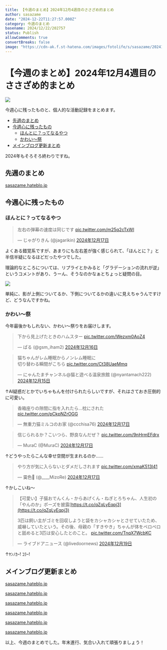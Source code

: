 ```yaml
---
title: 【今週のまとめ】2024年12月4週目のささざめ的まとめ
author: sasazame
date: "2024-12-22T11:27:57.000Z"
category: 今週のまとめ
basename: 2024/12/22/202757
status: Publish
allowComments: true
convertBreaks: false
image: "https://cdn-ak.f.st-hatena.com/images/fotolife/s/sasazame/20241121/20241121212253.png"
---
```

# 【今週のまとめ】2024年12月4週目のささざめ的まとめ

![](https://cdn-ak.f.st-hatena.com/images/fotolife/s/sasazame/20241121/20241121212253.png)

今週心に残ったものと、個人的な活動記録をまとめます。

<!-- Extended Body -->

-   [先週のまとめ](#先週のまとめ)
-   [今週心に残ったもの](#今週心に残ったもの)
    -   [ほんとに？ってなるやつ](#ほんとにってなるやつ)
    -   [かわい～祭](#かわい祭)
-   [メインブログ更新まとめ](#メインブログ更新まとめ)

2024年もそろそろ終わりですね。

## 先週のまとめ

[sasazame.hateblo.jp](https://sasazame.hateblo.jp/entry/2024/12/15/195219)

## 今週心に残ったもの

### ほんとに？ってなるやつ

> 左右の弾幕の速度は同じです [pic.twitter.com/m25q2cTxWl](https://t.co/m25q2cTxWl)
> 
> — じゃがりきん (@jagarikin) [2024年12月17日](https://twitter.com/jagarikin/status/1869115273384710265?ref_src=twsrc%5Etfw)

よくある錯覚系ですが、あまりにも左右差が強く感じられて、「ほんとに？」と半信半疑になるほどだったやつでした。

理論的なところについては、リプライとかみると「グラデーションの流れが逆」というコメントがあり、うーん、そうなのかなぁとちょっと疑問の目。

![](https://cdn-ak.f.st-hatena.com/images/fotolife/s/sasazame/20241222/20241222202047.png)

単純に、影が上側についてるか、下側についてるかの違いに見えちゃうんですけど、どうなんですかね。

### かわい～祭

今年最後かもしれない、かわい～祭りをお届けします。

> 下から見上げたときのハムスター [pic.twitter.com/Wezxm0AoZ4](https://t.co/Wezxm0AoZ4)
> 
> — ぱる (@gsm\_iham2) [2024年12月16日](https://twitter.com/gsm_iham2/status/1868492407840657616?ref_src=twsrc%5Etfw)

> 猫ちゃんがレム睡眠からノンレム睡眠に  
> 切り替わる瞬間がこちら [pic.twitter.com/Ct38UaeMmq](https://t.co/Ct38UaeMmq)
> 
> — にゃんたまチャンネル@猫と遊べる温泉旅館 (@nyantamach222) [2024年12月15日](https://twitter.com/nyantamach222/status/1868254215497552217?ref_src=twsrc%5Etfw)

↑AI疑惑だとかでいちゃもんを付けられたらしいですが、それはさておき圧倒的に可愛い。

> 香箱座りの隙間に指を入れたら…枕にされた [pic.twitter.com/pCkpNZrOGG](https://t.co/pCkpNZrOGG)
> 
> — 無重力猫ミルコのお家 (@ccchisa76) [2024年12月17日](https://twitter.com/ccchisa76/status/1868941822917329050?ref_src=twsrc%5Etfw)

> 信じられるか？こいつら、野良なんだぜ？ [pic.twitter.com/9nHrmEFdrx](https://t.co/9nHrmEFdrx)
> 
> — MuraC (@MuraC) [2024年12月17日](https://twitter.com/MuraC/status/1868860553478971455?ref_src=twsrc%5Etfw)

↑どうやったらこんな幸せ空間が生まれるのか……

> やり方が気に入らないとダメだしされます [pic.twitter.com/xmaK513l41](https://t.co/xmaK513l41)
> 
> — 霙色🐝 (@\_\_\_\_MizoRe) [2024年12月17日](https://twitter.com/____MizoRe/status/1868978521626038283?ref_src=twsrc%5Etfw)

↑かしこいね～

> 【可愛い】子猫おでんくん・からあげくん・ねぎとろちゃん、人生初の「やんのか」ポーズを披露[https://t.co/qZqLyEqpj3](https://t.co/qZqLyEqpj3)  
>   
> 3匹は飼い主がゴミを回収しようと袋をカシャカシャとさせていたため、威嚇していたという。その後、母親の「すきやき」ちゃんが体をペロペロと舐めると3匹は安心したとのこと。 [pic.twitter.com/TnqX7WcbKC](https://t.co/TnqX7WcbKC)
> 
> — ライブドアニュース (@livedoornews) [2024年12月19日](https://twitter.com/livedoornews/status/1869691648969523650?ref_src=twsrc%5Etfw)

↑ﾔﾝﾉｶｰ! ｺﾗｰ!

## メインブログ更新まとめ

[sasazame.hateblo.jp](https://sasazame.hateblo.jp/entry/2024/12/16/221148)

[sasazame.hateblo.jp](https://sasazame.hateblo.jp/entry/2024/12/17/232503)

[sasazame.hateblo.jp](https://sasazame.hateblo.jp/entry/2024/12/18/224256)

[sasazame.hateblo.jp](https://sasazame.hateblo.jp/entry/2024/12/19/210612)

[sasazame.hateblo.jp](https://sasazame.hateblo.jp/entry/2024/12/20/231557)

[sasazame.hateblo.jp](https://sasazame.hateblo.jp/entry/2024/12/21/225506)

  

以上、今週のまとめでした。年末進行、気合い入れて頑張りましょう！